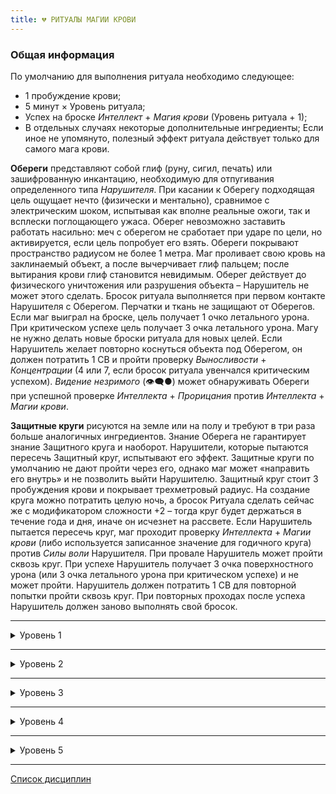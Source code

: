```yaml
---
title: 💔 РИТУАЛЫ МАГИИ КРОВИ
---
```

### Общая информация

По умолчанию для выполнения ритуала необходимо следующее:

 - 1 пробуждение крови;
 - 5 минут × Уровень ритуала;
 - Успех на броске *Интеллект* + *Магия крови* (Уровень ритуала + 1);
 - В отдельных случаях некоторые дополнительные ингредиенты;
Если иное не упомянуто, полезный эффект ритуала действует только для самого мага крови.

**Обереги** представляют собой глиф (руну, сигил, печать) или зашифрованную инкантацию, необходимую для отпугивания определенного типа *Нарушителя*. При касании к Оберегу подходящая цель ощущает нечто (физически и ментально), сравнимое с электрическим шоком, испытывая как вполне реальные ожоги, так и всплески поглощающего ужаса. Оберег невозможно заставить работать насильно: меч с оберегом не сработает при ударе по цели, но активируется, если цель попробует его взять. Обереги покрывают пространство радиусом не более 1 метра. Маг проливает свою кровь на заклинаемый объект, а после вычерчивает глиф пальцем; после вытирания крови глиф становится невидимым. Оберег действует до физического уничтожения или разрушения объекта – Нарушитель не может этого сделать. Бросок ритуала выполняется при первом контакте Нарушителя с Оберегом. Перчатки и ткань не защищают от Оберегов. Если маг выиграл на броске, цель получает 1 очко летального урона. При критическом успехе цель получает 3 очка летального урона. Магу не нужно делать новые броски ритуала для новых целей. Если Нарушитель желает повторно коснуться объекта под Оберегом, он должен потратить 1 СВ и пройти проверку *Выносливости* + *Концентрации* (4 или 7, если бросок ритуала увенчался критическим успехом). *Видение незримого* (👁‍🗨●) может обнаруживать Обереги при успешной проверке *Интеллекта* + *Прорицания* против *Интеллекта* + *Магии крови*. 

**Защитные круги** рисуются на земле или на полу и требуют в три раза больше аналогичных ингредиентов. Знание Оберега не гарантирует знание Защитного круга и наоборот. Нарушители, которые пытаются пересечь Защитный круг, испытывают его эффект. Защитные круги по умолчанию не дают пройти через его, однако маг может «направить его внутрь» и не позволить выйти Нарушителю. Защитный круг стоит 3 пробуждения крови и покрывает трехметровый радиус. На создание круга можно потратить целую ночь, а бросок Ритуала сделать сейчас же с модификатором сложности +2 – тогда круг будет держаться в течение года и дня, иначе он исчезнет на рассвете. Если Нарушитель пытается пересечь круг, маг проходит проверку *Интеллекта* + *Магии крови* (либо используется записанное значение для годичного круга) против *Силы воли* Нарушителя. При провале Нарушитель может пройти сквозь круг. При успехе Нарушитель получает 3 очка поверхностного урона (или 3 очка летального урона при критическом успехе) и не может пройти. Нарушитель должен потратить 1 СВ для повторной попытки пройти сквозь круг. При повторных проходах после успеха Нарушитель должен заново выполнять свой бросок.

___

<details>
<summary>Уровень 1</summary>

### ● Кровавая тропа 🍷

- **Стоимость**: 1 пробуждение крови
- **Время на проведение**: 1 час
- **Ингредиенты**: Серебряная чаша, наполненная порцией крови цели на 1 пробуждение
- **Бросок ритуала**: *Интеллект + Магия Крови* (2)
- **Подготовка**: Вампир смешивает свою кровь с кровью цели и повторяет заклинание над чашей в течении примерно часа
- **Система**: Ритуал расширяет возможности силы *Вкус крови* (🎓●), позволяя вампиру узнать больше подробностей об изучаемой цели, если она также является вампиром. Успешный бросок ритуала позволяет определит поколение, имя и сира цели. Критический успех также сообщит о любых активных Узах крови цели.

___

### ● Хватка насекомого 🍷

- **Стоимость**: 1 пробуждение крови
- **Время на проведение**: 5 минут
- **Ингредиенты**: Живой паук
- **Бросок ритуала**: *Интеллект + Магия Крови* (2)
- **Подготовка**: Вампир наполняет флакон собственной кровью, взбалтывая в ней раздавленного паука, а затем выпивает зелье (не утоляя Голод). Эффект зелья может подействовать только на самого ритуалиста.
- **Система**: Успешный ритуал позволяет в течение сцены лазить по стенам и потолку, а критический успех продлевает результат на всю ночь. Ритуалист должен касаться поверхности обеими руками и ногами, перемещаясь при этом примерно в два раза медленнее.

___

### ● Сотворение кровавого камня 🍷

- **Стоимость**: 1 пробуждение крови
- **Время на проведение**: по 1 часу 3 ночи подряд
- **Ингредиенты**: кусочек железной руды или маленький магнит, а также литр крови из любого источника в серебряной чаше.
- **Бросок ритуала**: *Интеллект + Магия Крови* (2)
- **Подготовка**: Вампир вливает немного своей крови в кровь в чаше, а затем распевает заклинание около часа, повторяя процедуру в следующие две ночи. Руда или магнит впитывают кровь на протяжении всех трёх ночей, при успешном проведении ритуала жидкость в чаше становится прозрачной.
- **Система**: Бросок ритуала выполняется в конце третьей ночи. При успехе ритуалист настраивает свой разум на кровавый камень и получает возможность безошибочно ощущать расстояние и направление к камню. Этот эффект длится до уничтожения камня или до завершения недели. Ритуалист может одновременно обладать количеством камней, равным его *Концентрации*.

___

### ● Пробуждение с вечерней свежестью 🍷

- **Стоимость**: 1 пробуждение крови
- **Время на проведение**: 5 минут
- **Ингредиенты**: Сожженные кости и перья петуха.
- **Бросок ритуала**: *Интеллект + Магия Крови* (2)
- **Подготовка**: Вампир смешивает пепел с собственной кровью, а затем чертит полученной смесью круг вокруг своей постели.
- **Система**: Бросок ритуала выполняется только в случае появления дневной угрозы, при успехе ритуалист пробуждается и в течение сцены игнорирует штрафы за бодрствование. При критическом успехе эффект длится до следующего рассвета.

___

### ● Веелзевеатит 🍷

- **Стоимость**: 1 пробуждение крови
- **Время на проведение**: 5 минут
- **Ингредиенты**: Уксус или алкоголь.
- **Бросок ритуала**: *Интеллект + Магия Крови* (2)
- **Подготовка**: Ритуалист разбрызгивает уксус или алкоголь по полу, поворачиваясь против часовой стрелки и визуально очерчивая зону, из которой изганяются меньшие существа.
- **Система**: Этот ритуал позволяет отпугнуть от зачарованной области меньших существ: заставляет избегать зону животных, изгоняет паразитов и даже приводят растения в плачевное состояние. В случае успешного проведения ритуала все живые существа с животным уровнем интеллекта и ниже стремительно разбегаются из зоны размером около 100 квадратных метров. После этого до конца действия ритуала в зону могут вернуться только кем-то управляемые или разъяренные существа, а также те, у кого нет другого маршрута к своей цели.
- **Длительность**: 1 сцена или 1 ночь (что завершится раньше)

___

### ● Оберег от гулей 🍷

- **Стоимость**: 1 пробуждение крови
- **Время на проведение**: 5 минут
- **Ингредиенты**: Кровь заклинателя.
- **Бросок ритуала**: _Интеллект + Магия Крови_ (2)
- **Подготовка**: Ритуалист проливает свою кровь на заклинаемый объект радиусом не более метра и вычерчивает глиф пальцем, после вытирания крови глиф становится невидимым.
- **Система**: Этот оберег представляют собой глиф (руну, сигил, печать) или зашифрованную инкантацию для отпугивания гулей. При касании к Оберегу гуль ощущает нечто (физически и ментально), сравнимое с электрическим шоком, испытывая как вполне реальные ожоги, так и всплески поглощающего ужаса. Оберег невозможно заставить работать насильно: меч с оберегом не сработает при ударе по цели, но активируется, если цель попробует его взять. Оберег действует до физического уничтожения или разрушения объекта – сам гуль не может этого сделать. Бросок ритуала выполняется при первом контакте гуля с Оберегом. Перчатки и ткань не защищают от Оберегов. Если маг выиграл на броске, цель получает **1 очко летального урона**. При критическом успехе цель получает **3 очка летального урона**. Магу не нужно делать новые броски ритуала для новых целей. Если гуль желает повторно коснуться объекта под Оберегом, он должен потратить **1 СВ** и пройти проверку _Выносливости_ + _Решительности_ (4 или 7, если бросок ритуала увенчался критическим успехом). _Видение незримого_ (👁‍🗨●) может обнаруживать Обереги при успешной проверке _Интеллекта_ + _Прорицания_ против _Интеллекта_ + _Магии крови_.
</details>

___

<details>
<summary>Уровень 2</summary>

### ●● Общение с сиром 🍷

- **Стоимость**: 1 пробуждение крови
- **Время на проведение**: 30 минут
- **Ингредиенты**: Принадлежавший ранее сиру предмет и серебряная чаша с чистой водой.
- **Бросок ритуала**: *Интеллект + Магия Крови* (3)
- **Подготовка**: Вампир погружает объект в воду и капает своей кровью в чашу, концентрируясь на воспоминаниях о своём сире в течении получаса.
- **Система**: Бросок ритуала выполняется через 15 минут после его завершения. Успех позволяет ещё через 15 минут начать двухстороннее беззвучное ментальное общение с сиром и поддерживать его в течение 10 минут. Критический успех позволит пропустить предыдущие 15 минут ожидания. Любой существенный фактор отвлечения на одной из сторон разрывает связь.

___

### ●● Очи Вавилона 🍷

- **Стоимость**: 1 пробуждение крови
- **Время на проведение**: 10 минут
- **Ингредиенты**: Свежие глаз и язык цели.
- **Бросок ритуала**: *Интеллект + Магия Крови* (3)
- **Подготовка**: Вампир поедает недавно отсеченные от цели язык и глаз (вероятно, получая при этом пятно на Человечности).
- **Система**: Потраченное пробуждение крови позволяет сверхъестественным образом растворить поглощённые ингредиенты, после чего делается бросок ритуала. Успех позволит заклинателю читать и говорить на любом известном жертве языке с тем же уровнем навыка в течение недели. Критический успех продлевает эффект до месяца.

___

### ●● Тропа жертвы 🍷

- **Стоимость**: 1 пробуждение крови
- **Время на проведение**: 10 минут
- **Ингредиенты**: Белая сатиновая ленточка.
- **Бросок ритуала**: *Интеллект + Магия Крови* (3)
- **Подготовка**: Вампир пропитывает ленту собственной кровью, заставляя её гореть.
- **Система**: Если ритуал завершается успехом, лента загорается и пылает подобно фитилю. Пока ритуал продолжает действовать, заклинатель может отслеживать малейшие следы цели даже в тех местах, где она не оставляла следов физически: для этого необходимо выполнять бросок *Интеллект* + *Выживание* (6 – количество сдвигов ритуала). Заклинатель должен знать цель в лицо. Путь в виде светящихся отпечатков ног цели за предшествующие ритуалу 24 часа остается видимым на протяжении ночи, критический успех продлевает эффект до двух ночей.

___

### ●● Истина крови 🍷

- **Стоимость**: 1 пробуждение крови
- **Время на проведение**: 10 минут
- **Ингредиенты**: 1 пинта крови цели
- **Бросок ритуала**: _Решительность + Магия Крови_ против _Самообладания_ + _Оккультизм_
- **Подготовка**: Вампир смешивает свою кровь с кровью цели в сосуде, достаточно глубоком для погружения пальца.
- **Система**: Ритуал позволяет создать зелье для отсеивания лжи от правды. Вместо обычного броска ритуала заклинатель погружает свой палец в микстуру и выполняет бросок (см. выше) при каждом озвученном целью тезисе. Успех позволяет понять, верит ли цель в сказанное ею. Критический успех заставляет цель рассказать больше, предоставить больше информации, включая догадки, мимолётно увиденные или подсознательно забытые вещи. В процессе микстура пузырится и испаряется, полностью превращаясь в пепел к концу сцены. Ритуал не может пробиться сквозь _Затемнение памяти_ (🔗●), _Забывчивый разум_ (🔗●●●) или другие стирающие память способности — цель может смутно что-то припоминать, однако это не восстановит утерянную память.

___

### ●● Оберег от духов 🍷

- **Стоимость**: 1 пробуждение крови
- **Время на проведение**: 10 минут
- **Ингредиенты**: Пригоршня соли или кирпичной пыли, смешанная с кровью заклинателя.
- **Бросок ритуала**: _Интеллект + Магия Крови_ (3)
- **Подготовка**: Ритуалист проливает свою кровь на заклинаемый объект радиусом не более метра и вычерчивает глиф пальцем, после вытирания крови глиф становится невидимым.
- **Система**: Этот оберег представляют собой глиф (руну, сигил, печать) или зашифрованную инкантацию для отпугивания бестелесных созданий вроде призраков и стихийных духов. При касании к Оберегу дух ощущает нечто (физически и ментально), сравнимое с электрическим шоком, испытывая как вполне реальные ожоги, так и всплески поглощающего ужаса. Оберег невозможно заставить работать насильно: меч с оберегом не сработает при ударе по цели, но активируется, если цель попробует его взять. Оберег действует до физического уничтожения или разрушения объекта – сам дух не может этого сделать. Бросок ритуала выполняется при первом контакте духа с Оберегом. Перчатки и ткань не защищают от Оберегов. Если маг выиграл на броске, цель получает **1 очко летального урона**. При критическом успехе цель получает **3 очка летального урона**. Магу не нужно делать новые броски ритуала для новых целей. Если дух желает повторно коснуться объекта под Оберегом, он должен потратить **1 СВ** и пройти проверку _Выносливости_ + _Решительности_ (4 или 7, если бросок ритуала увенчался критическим успехом). _Видение незримого_ (👁‍🗨●) может обнаруживать Обереги при успешной проверке _Интеллекта_ + _Прорицания_ против _Интеллекта_ + _Магии крови_.

___

### ●● Защитный круг от гулей 🍷🍷🍷

- **Стоимость**: 3 пробуждения крови
- **Время на проведение**: 10 минут или 1 ночь
- **Ингредиенты**: Кость человека, кровь заклинателя.
- **Бросок ритуала**: *Интеллект + Магия Крови* (3 или 5)
- **Подготовка**: Ритуалист проливает свою кровь на заклинаемый объект радиусом не более метра и вычерчивает глиф костью, после вытирания крови глиф становится невидимым.
- **Система**: Этот защитный круг рисуется на земле или на полу. Гули, которые пытаются пересечь Защитный круг, испытывают его эффект. Защитные круги по умолчанию не дают пройти через его, однако маг может «направить его внутрь» и не позволить выйти гулю. Защитный круг покрывает трехметровый радиус. На создание круга можно потратить целую ночь, а бросок Ритуала сделать сейчас же с модификатором сложности +2 – тогда круг будет держаться в течение года и дня, иначе он исчезнет на рассвете. Если гуль пытается пересечь круг, маг проходит проверку *Интеллекта* + *Магии крови* (либо используется записанное значение для годичного круга) против *Силы воли* гуля. При провале гуль может пройти сквозь круг. При успехе гуль получает **3 очка поверхностного урона** (или **3 очка летального урона** при критическом успехе) и не может пройти. Гуль должен потратить **1 СВ** для повторной попытки пройти сквозь круг. При повторных проходах после успеха гуль должен заново выполнять свой бросок. *Видение незримого* (👁‍🗨●) может обнаруживать Защитные круги при успешной проверке *Интеллекта* + *Прорицания* против *Интеллекта* + *Магии крови*.

___

### ●● Касание Иштар 🍷

- **Стоимость**: 1 пробуждение крови
- **Время на проведение**: 2-3 минуты
- **Ингредиенты**: Небольшая порция гашиша или другого наркотика
- **Бросок ритуала**: _Интеллект + Магия Крови_ против _Выносливости_ + _Решительности_
- **Подготовка**: Вампир смешивает свою кровь с выбранной субстанцией и втирает смесь в пальцы, читая или шепча заклинание.
- **Система**: Ритуал позволяет превратить часть своей _витаэ_ в активируемый касанием наркотик, затуманивая разум цели и делая её уязвимой к _Присутствию_, _Доминированию_, а также к обычной манипуляции, соблазнению и техникам допроса. Бросок ритуала выполняется после касания цели (смертного или другого вампира). При успехе на протяжении сцены жертва получает штраф к дайспулам _Выдержки_ или _Концентрации_ в размере количества сдвигов на броске (дайспул _Выдержка_ + _Концентрация_ получает штраф только один раз). Наркотик на пальцах сохраняет свой эффект до касания либо до завершения сцены.
</details>

___

<details>
<summary>Уровень 3</summary>

### ●●● Зов Дагона 🍷—🍷🍷🍷

- **Стоимость**: 1 пробуждение крови
- **Время на проведение**: 15 минут
- **Ингредиенты**: Инкрустированный золотом церемониальный кинжал
- **Бросок ритуала**: _Решительность + Магия Крови_ против _Выносливости_ + _Решительности_
- **Подготовка**: Вампир должен измазать своей кровью жертву, капнуть своей крови в рану жертве или заставить её испить своей крови. В промежутке от часа до недели после ритуала заклинатель может запустить ритуал, пронзив свою кожу церемониальным кинжалом. Ритуал активируется, когда капля крови коснётся земли.
- **Система**: Ритуал позволяет взорвать кровь в цели на расстоянии. Бросок выполняется в момент активации, каждый сдвиг наносит летальный урон смертному или поверхностный урон вампиру, разрывая вены цели. Заклинатель может повторить этот процесс ещё дважды, выполнив дополнительные пробуждения крови.

___

### ●●● Отражение древа 🍷

- **Стоимость**: 1 пробуждение крови
- **Время на проведение**: 1 час
- **Ингредиенты**: Деревянные щепки или осколки
- **Бросок ритуала**: *Интеллект + Магия Крови* (4)
- **Подготовка**: Вампир смешивает осколки со своей кровью и рисует вокруг себя круг. В кругу необходимо промедитировать час, а затем поместить фрагмент дерева себе под язык.
- **Система**: Ритуал позволяет разрушить в щепки при контакте с кожей первый кол, который попытаются вонзить в вампира. Бросок ритуала выполняется непосредственно при ударе колом. Критический успех ослепляет атакующего на два хода, усеивая его лицо занозами. Ритуал активируется только при ударе, не при удержании кола возле сердца. Ритуал действует до конца ночи или до изъятия фрагмента дерева из под языка вампира (срабатывает первое из условий).

___

### ●●● Сущность воздуха 🍷

- **Стоимость**: 1 пробуждение крови
- **Время на проведение**: 15 минут
- **Ингредиенты**: Листья и ягоды белладонны
- **Бросок ритуала**: *Интеллект + Магия Крови* (4)
- **Подготовка**: Вампир смешивает белладонну со своей кровью, вываривая её на жаровне и шепча слова ритуала.
- **Система**: Ритуал позволяет создать зелье, ограниченно предоставляющее возможности полёта. Бросок ритуала выполняется во время варки зелья. Критический успех позволяет приготовить две дозы зелья. Зелье чёрного цвета сохраняет силу на ночь и активируется при выпивании. Зелье позволяет заклинателю (исключительно) летать или парить примерно со скоростью бега на протяжении сцены. Летящий вампир может переносить массу, примерно равную человеку, однако скорость замедляется до шага. Попытка схватить и унести нежелающую цель или попытка опустить летящего на землю требует проверки *Силы* + *Магии крови* против *Силы* + *Атлетики*.

___

### ●●● Хождение по пламени 🍷

- **Стоимость**: 1 пробуждение крови
- **Время на проведение**: 15 минут
- **Ингредиенты**: Кончик пальца заклинателя
- **Бросок ритуала**: _Интеллект + Магия Крови_ (4)
- **Подготовка**: Вампир отрезает кончик одного из своих пальцев и сжигает его вместе со своей кровью в золотом кубке или чаше.
- **Система**: Ритуал позволяет создать заклинателю и его друзьям получить сопротивление пламени. Для отрезания пальца необходимо выполнить проверку _Выносливость + Решительности_ (3). При успешном броске ритуала кровь и палец горят синим пламенем. До конца ночи урон от огня по заклинателю уполовинен. Ритуал можно выполнять и для других вампиров, но все пальцы должны принадлежать заклинателю. Отрезание подушечек не наносит урона, они отрастают за дневной сон.

___

### ●●● Общая бодрость 🍷

- **Стоимость**: 1 пробуждение крови
- **Время на проведение**: 15 минут
- **Ингредиенты**: Один ноготь священника стаи (ритуалиста).
- **Бросок ритуала**: *Интеллект + Магия Крови* (4)
- **Подготовка**: Ритуалист срывает ноготь со своего пальца и ломает его на куски, по одному куску на каждого члена стаи. Затем ритуалист кладёт свой кусок в чашу для *Ваулдери*, а остальные вампиры — себе под язык. При успешном ритуале фрагменты ногтя растворяются в поглощенной для *Ваулдери* крови.
- **Система**: Помимо эффекта *Ваулдери*, *Сила крови* членов стаи увеличивается до значения *Силы крови* священника. Кроме того, священник получает 3 дополнительных кости для бросков *Доминирования* или *Присутствия* против других членов стаи.
- **Длительность**: 1 ночь

___

### ●●● Гальваническая деструкция 🍷

- **Стоимость**: 1 пробуждение крови
- **Время на проведение**: 15 минут
- **Ингредиенты**: Медная монета.
- **Бросок ритуала**: *Интеллект + Магия Крови* (4)
- **Подготовка**: Ритуалист размазывает свою кровь по монете, бросает её на землю и втаптывает её ногой, будто туша сигарету. Если ритуал проведен успешно, монета рассыпается подобно фарфору, а порожденный кровью импульс разрушает электросистемы в окружающей области.
- **Система**: Этот ритуал позволяет в течение минуты уничтожить электроток в области, замыкая или вырубая всю проводку — сигнализацию, камеры наблюдения, искусственное освещение, аккумуляторы автомобилей, резервные генераторы — и зачастую приводя к последующему пожару. Размер области воздействия примерно равен крупному складу или трехэтажному зданию, однако его площадь можно увеличить, добавив 1 к СЛ за каждое дополнительное здание или его эквивалент. При критическом успехе отключение энергии происходит мгновенно и аккуратно, но в иных случаях оно приведёт как минимум к одному пожару, а также к случайным вспышкам статического электричества с ревом динамиков, сигнализаций машин и включением других громких электрических объектов.

___

### ●●● Оберег от люпинов 🍷

- **Стоимость**: 1 пробуждение крови
- **Время на проведение**: 15 минут
- **Ингредиенты**: Пригоршня серебряной пыли, смешанная с кровью.
- **Бросок ритуала**: _Интеллект + Магия Крови_ (4)
- **Подготовка**: Ритуалист проливает свою кровь на заклинаемый объект радиусом не более метра и вычерчивает глиф пальцем, после вытирания крови глиф становится невидимым.
- **Система**: Этот оберег представляют собой глиф (руну, сигил, печать) или зашифрованную инкантацию для отпугивания люпинов. При касании к Оберегу люпин ощущает нечто (физически и ментально), сравнимое с электрическим шоком, испытывая как вполне реальные ожоги, так и всплески поглощающего ужаса. Оберег невозможно заставить работать насильно: меч с оберегом не сработает при ударе по цели, но активируется, если цель попробует его взять. Оберег действует до физического уничтожения или разрушения объекта – сам люпин не может этого сделать. Бросок ритуала выполняется при первом контакте люпина с Оберегом. Перчатки и ткань не защищают от Оберегов. Если маг выиграл на броске, цель получает **1 очко летального урона**. При критическом успехе цель получает **3 очка летального урона**. Магу не нужно делать новые броски ритуала для новых целей. Если люпин желает повторно коснуться объекта под Оберегом, он должен потратить **1 СВ** и пройти проверку _Выносливости_ + _Решительности_ (4 или 7, если бросок ритуала увенчался критическим успехом). _Видение незримого_ (👁‍🗨●) может обнаруживать Обереги при успешной проверке _Интеллекта_ + _Прорицания_ против _Интеллекта_ + _Магии крови_.

___

### ●●● Защитный круг от духов 🍷🍷🍷

- **Стоимость**: 3 пробуждения крови
- **Время на проведение**: 15 минут или 1 ночь
- **Ингредиенты**: Железный нож, обмакнутый в соль и кровь.
- **Бросок ритуала**: *Интеллект + Магия Крови* (4 или 6)
- **Подготовка**: Ритуалист проливает свою кровь на заклинаемый объект радиусом не более метра и вычерчивает глиф железным ножом, после вытирания крови глиф становится невидимым.
- **Система**: Этот защитный круг рисуется на земле или на полу. Духи, которые пытаются пересечь Защитный круг, испытывают его эффект. Защитные круги по умолчанию не дают пройти через его, однако маг может «направить его внутрь» и не позволить выйти духу. Защитный круг покрывает трехметровый радиус. На создание круга можно потратить целую ночь, а бросок Ритуала сделать сейчас же с модификатором сложности +2 – тогда круг будет держаться в течение года и дня, иначе он исчезнет на рассвете. Если дух пытается пересечь круг, маг проходит проверку *Интеллекта* + *Магии крови* (либо используется записанное значение для годичного круга) против *Силы воли* духа. При провале дух может пройти сквозь круг. При успехе дух получает **3 очка поверхностного урона** (или **3 очка летального урона** при критическом успехе) и не может пройти. Дух должен потратить **1 СВ** для повторной попытки пройти сквозь круг. При повторных проходах после успеха дух должен заново выполнять свой бросок. *Видение незримого* (👁‍🗨●) может обнаруживать Защитные круги при успешной проверке *Интеллекта* + *Прорицания* против *Интеллекта* + *Магии крови*.
Смертный-оккультист может повторить этот ритуал, выполнив проверку *Интеллект + Оккультизм* (6), однако ему всё равно понадобиться кровь или другая сверхъестественная субстанция.

___

### ●●● Единение с клинком 🍷—🍷🍷🍷

- **Стоимость**: 1–3 пробуждений крови
- **Время на проведение**: 15 минут
- **Ингредиенты**: Холодное оружие и достаточное количество крови заклинателя для его покрытия
- **Бросок ритуала**: *Интеллект + Магия Крови* (4)
- **Подготовка**: Вампир погружает оружие в свою кровь до следующего рассвета и читает мантру, посвящая свою жизнь этому оружию.
- **Система**: После насыщения крови и погружения в неё оружия необходимо выполнить бросок ритуала. При успехе оружие становится мистически посвященным вампиру. Его качество не ухудшается, если только кто-то не попытается его уничтожить, когда оно окажется вне владения вампира. В любом бою вампир с таким оружием может потратить ход и выполнить **1 пробуждение крови**, чтобы настроиться на оружие и получить **2 дополнительные кости** для атак до завершения сцены. Вампир может обладать только одним освященным оружием, чтобы сделать новое — необходимо сперва уничтожить старое. Если оружие попадёт в чужие руки, оно начнёт стремительно стареть, подобно гулю без кормления. Если после этого оружием ещё можно пользоваться, оно больше не получает дополнительных костей, но в отместку наносит *усиленный урон* своему прежнему хозяину.
</details>

___

<details>
<summary>Уровень 4</summary>

### ●●●● Защита священного крова 🍷

- **Стоимость**: 1 пробуждение крови
- **Время на проведение**: 1 час или больше
- **Ингредиенты**: Кровь заклинателя
- **Бросок ритуала**: *Интеллект + Магия Крови* (5)
- **Подготовка**: Вампир наносит сигилы и глифы по защищаемому пространству, уделяя особое внимание окнам и дверным проёмам. Ритуал может работать в полуразрушенных зданиях на усмотрение Рассказчика.
- **Система**: Ритуал позволяет защитить убежище вампира от Солнца, окутав помещение в мистическую тьму. Область защитного круга не может превышать радиус в **6 метров**. Ритуал автоматически разрушается, если заклинатель выходит за пределы охраняемой области после его завершения. Бросок ритуала выполняется при восходе Солнца. Успех затемняет область, мешая разглядеть её содержимое, и защищает находящегося внутри вампира от света. При критическом успехе находящиеся внутри круга вампиры могут разглядеть происходящее снаружи. Ритуал действует в течение дня.

___

### ●●●● Глаза ночной птицы 🍷

- **Стоимость**: 1 пробуждение крови
- **Время на проведение**: 20 минут
- **Ингредиенты**: Глаза выбранной птицы, вынутые при завершении ритуала
- **Бросок ритуала**: *Интеллект + Магия Крови* (5)
- **Подготовка**: Вампир скармливает свою кровь птице и входит в транс.
- **Система**: Ритуал позволяет взять под контроль хищную птицу и направлять её полёт, а также видеть её глазами. При критическом успехе птица может выполнять простые действия, такие как подъём предметов или использование клавиатур и телефонных дисков. Заклинатель может использовать большинство нефизических дисциплин через птицу, включая *Доминирование*, если он изучил *Телепатию* (👁‍🗨●●●●●) или иным образом может невербально общаться с целью. Ограничения по расстоянию полёта нет. Если заклинатель не вынет из птицы глаза до конца ночи, он ослепнет на три следующих ночи.

___

### ●●●● Бесплотное странствие 🍷

- **Стоимость**: 1 пробуждение крови
- **Время на проведение**: 20 минут
- **Ингредиенты**: Зеркало
- **Бросок ритуала**: *Интеллект + Магия Крови* (5)
- **Подготовка**: Вампир проливает свою кровь на зеркало, распевает заклинание, а затем разбивает зеркало.
- **Система**: При успешном броске ритуала и до тех пор, пока заклинатель держит в руке осколок разбитого зеркала, вампир переходит в бесплотное состояние, проходит сквозь объекты и не получает ни от чего, кроме огня, солнечного света, а также волшебного оружия и ритуалов против духов. Вампир не может взаимодействовать с физическим миром. Заклинатель остаётся видимым и слышимым. Вампир не может использовать *Пробуждение крови*. Бесплотные вампиры не получают доступ к царству духов. Проходя сквозь плотные объекты, вампир должен двигаться по прямой линии. Ритуал действует **до конца сцены или до выкидывания осколка**. Выход из бесплотного состояния внутри плотного объекта может привести к чему угодно: от разрушения или заточения в объекте до незначительного неудобства (по усмотрению Рассказчика).

___

### ●●●● Оберег от каинитов 🍷

- **Стоимость**: 1 пробуждение крови
- **Время на проведение**: 20 минут
- **Ингредиенты**: Тёплый пепел от ещё горящего костра, Заклинатель должен пройти проверку _Безумия ужаса_ и не может сотворять ритуал до конца ночи при провале.
- **Бросок ритуала**: _Интеллект + Магия Крови_ (5)
- **Подготовка**: Ритуалист проливает свою кровь на заклинаемый объект радиусом не более метра и вычерчивает глиф пальцем, после вытирания крови глиф становится невидимым.
- **Система**: Этот оберег представляют собой глиф (руну, сигил, печать) или зашифрованную инкантацию для отпугивания каинитов. При касании к Оберегу каинит ощущает нечто (физически и ментально), сравнимое с электрическим шоком, испытывая как вполне реальные ожоги, так и всплески поглощающего ужаса. Оберег невозможно заставить работать насильно: меч с оберегом не сработает при ударе по цели, но активируется, если цель попробует его взять. Оберег действует до физического уничтожения или разрушения объекта – сам каинит не может этого сделать. Бросок ритуала выполняется при первом контакте каинита с Оберегом. Перчатки и ткань не защищают от Оберегов. Если маг выиграл на броске, цель получает **1 очко летального урона**. При критическом успехе цель получает **3 очка летального урона**. Магу не нужно делать новые броски ритуала для новых целей. Если каинит желает повторно коснуться объекта под Оберегом, он должен потратить **1 СВ** и пройти проверку _Выносливости_ + _Решительности_ (4 или 7, если бросок ритуала увенчался критическим успехом). _Видение незримого_ (👁‍🗨●) может обнаруживать Обереги при успешной проверке _Интеллекта_ + _Прорицания_ против _Интеллекта_ + _Магии крови_.
  Оберег не действует на самого заклинателя. Проверка оберега с помощью _Интеллекта_ + _Прорицания_ против _Интеллекта_ + _Магии крови_ покажет имя сотворившего ритуал заклинателя.

___

### ●●●● Защитный круг от люпинов 🍷🍷🍷

- **Стоимость**: 3 пробуждения крови
- **Время на проведение**: 20 минут или 1 ночь
- **Ингредиенты**: Серебряный нож, обмакнутый в сок аконита и кровь.
- **Бросок ритуала**: *Интеллект + Магия Крови* (5 или 7)
- **Подготовка**: Ритуалист проливает свою кровь на заклинаемый объект радиусом не более метра и вычерчивает глиф железным ножом, после вытирания крови глиф становится невидимым.
- **Система**: Этот защитный круг рисуется на земле или на полу. Люпин, которые пытаются пересечь Защитный круг, испытывают его эффект. Защитные круги по умолчанию не дают пройти через его, однако маг может «направить его внутрь» и не позволить выйти люпину. Защитный круг покрывает трехметровый радиус. На создание круга можно потратить целую ночь, а бросок Ритуала сделать сейчас же с модификатором сложности +2 – тогда круг будет держаться в течение года и дня, иначе он исчезнет на рассвете. Если люпин пытается пересечь круг, маг проходит проверку *Интеллекта* + *Магии крови* (либо используется записанное значение для годичного круга) против *Силы воли* люпина. При провале люпин может пройти сквозь круг. При успехе люпин получает **3 очка поверхностного урона** (или **3 очка летального урона** при критическом успехе) и не может пройти. Люпин должен потратить **1 СВ** для повторной попытки пройти сквозь круг. При повторных проходах после успеха люпин должен заново выполнять свой бросок. *Видение незримого* (👁‍🗨●) может обнаруживать Защитные круги при успешной проверке *Интеллекта* + *Прорицания* против *Интеллекта* + *Магии крови*.
</details>

___

<details>
<summary>Уровень 5</summary>

### ●●●●● Побег в истинное укрытие 🍷🍷🍷🍷🍷🍷🍷🍷🍷🍷🍷🍷

- **Стоимость**: 12 пробуждений крови
- **Время на проведение**: по 2 часа в течение 3 ночей для каждого круга
- **Ингредиенты**: Два обугленных обруча около 1 метра диаметром
- **Бросок ритуала**: *Интеллект + Магия Крови* (6)
- **Подготовка**: Вампир сжигает обручи на земле или полу с помощью открытого огня, а затем освящает каждый из кругов, распевая над ними заклинания по **2 часа в каждую из 3 ночей** и выполняя по **2 пробуждения крови** над каждым (всего 12).
- **Система**: Вампир создаёт однонаправленный портал, позволяющий мгновенно переместиться из одного круга в другой. После завершения создания кругов вампир может встать в отправной круг, сосредоточиться на ход и выполнить бросок ритуала для попытки телепортации — такую попытку можно выполнять раз в сцену. При успехе заклинатель моментально переносится в другой круг. Ограничения по расстоянию между кругами нет, однако круги должны быть нанесены исключительно на землю или на пол здания. Заклинатель может переместить с собой одного человека или несколько объектов (суммарно равных массе человека). Повреждение любого из кругов разрушает ритуал. Вампир может обладать только одной парой кругов в любой момент времени.

___

### ●●●●● Сердце камня 🍷

- **Стоимость**: 1 пробуждение крови
- **Время на проведение**: 1 ночь
- **Ингредиенты**: Каменная плита и восковая свеча, пропитанная кровью заклинателя
- **Бросок ритуала**: *Интеллект + Магия Крови* (6)
- **Подготовка**: Вампир ложится на каменную плиту, ставит на грудь свечу и оставляет её сгорать в течение ночи. Когда огонь достигает груди, он наносит 1 летальный урон и приводит к проверке *Безумия ужаса* (3). Если вампир не впал в *Безумие*, он выполняет бросок ритуала. При успехе ритуал завершен. При критическом успехе урон от свечи исцеляется. Эффект действует бесконечно, пока вампир не проведёт ритуал повторно.
- **Система**: Вампир превращает своё сердце в камень. Колья больше не могут пронзить его сердце, ломаясь при попытках. Заклинатель полностью теряет эмоции, из-за чего получает штраф в **3 кости** к броскам *Сожаления*, а также к *Социальным* броскам (кроме бросков сопротивления, *Доминирования*, и *Запугивания*). Заклинатель больше не может использовать *Присутствие*, но получает **3 кости** к пулу сопротивления этой дисциплине.

___

### ●●●●● Врата симулякра ☠

- **Стоимость**: 1 вампир
- **Время на проведение**: 25 минут + несколько недель
- **Ингредиенты**: Все необходимое для постройки копии места назначения, включая песок, раствор, цемент, метал и глину; смертные жертвы по количеству телепортирующихся.
- **Бросок ритуала**: *Интеллект + Магия Крови* (6)
- **Подготовка**: Для успешного проведения ритуала необходимо воссоздать точную копию места, куда производится телепортация — использовать те же материалы, сохранить размеры и пропорции, а также принести в жертву определенное количество смертных, чьи останки следует разбросать по копии симулякра. Непосредственно перед телепортацией необходимо принести в жертву вампира для активации ритуала.
- **Система**: При успешном проведении ритуала врата позволяют пройти сквозь них расчетному количеству вампиров, а затем вернуться такому же количеству (необязательно тем же) — до тех пор они остаются открытыми. Смертные не могут использовать этот портал.

___

### ●●●●● Острие запоздалой смерти 🍷🍷

- **Стоимость**: 2 пробуждения крови
- **Время на проведение**: 5 часов
- **Ингредиенты**: Кол, вырезанный из рябиновой ветви и исписанный рунами
- **Бросок ритуала**: *Интеллект + Магия Крови* (6)
- **Подготовка**: Вампир погружает кол в кровь, а затем обугливает его в костре из дуба, распевая над ним заклинания.
- **Система**: Созданный кол получает **3 дополнительных кости** к любым попыткам вонзить его в сердце жертвы, даже если им пользуется не заклинатель. При успешной атаке с 5 сдвигами, цель рассыпается в прах за один ход, будто пылая невидимым пламенем. Если сдвигов было недостаточно, но атака оказалась успешной, остриё кола отламывается в ране и начинает медленно двигаться в сторону сердца жертвы, расщепляясь при необходимости на осколки. В зависимости от зоны поражения оно может достигнуть цели через часы или ночи, однако гарантированно сделает это без хирургического вмешательства. Чтобы извлечь навершие кола, необходимо пройти проверку *Ловкости + Медицины* (6) и потратить на операцию до 4 часов. Кроме того, можно попытаться отрубить поражённую часть тела, если не прошло слишком много времени.

___

### ●●●●● Защитный круг от каинитов 🍷🍷🍷

- **Стоимость**: 3 пробуждения крови
- **Время на проведение**: 25 минут или 1 ночь
- **Ингредиенты**: Рябиновый жезл, обмакнутый в смесь пепла ещё горящего костра и крови.
- **Бросок ритуала**: *Интеллект + Магия Крови* (6 или 8)
- **Подготовка**: Ритуалист проливает свою кровь на заклинаемый объект радиусом не более метра и вычерчивает глиф рябиновым жезлом, после вытирания крови глиф становится невидимым.
- **Система**: Этот защитный круг рисуется на земле или на полу. Каиниты, которые пытаются пересечь Защитный круг, испытывают его эффект. Защитные круги по умолчанию не дают пройти через его, однако маг может «направить его внутрь» и не позволить выйти каиниту. Защитный круг покрывает трехметровый радиус. На создание круга можно потратить целую ночь, а бросок Ритуала сделать сейчас же с модификатором сложности +2 – тогда круг будет держаться в течение года и дня, иначе он исчезнет на рассвете. Если каинит пытается пересечь круг, маг проходит проверку *Интеллекта* + *Магии крови* (либо используется записанное значение для годичного круга) против *Силы воли* каинита. При провале каинит может пройти сквозь круг. При успехе каинит получает **3 очка поверхностного урона** (или **3 очка летального урона** при критическом успехе) и не может пройти. Каинит должен потратить **1 СВ** для повторной попытки пройти сквозь круг. При повторных проходах после успеха каинит должен заново выполнять свой бросок. *Видение незримого* (👁‍🗨●) может обнаруживать Защитные круги при успешной проверке *Интеллекта* + *Прорицания* против *Интеллекта* + *Магии крови*.
</details>

___

[Список дисциплин](index.md)